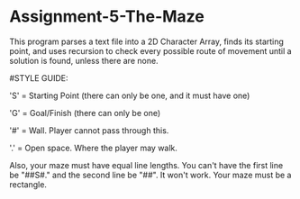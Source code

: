 # Assignment-5-The-Maze

This program parses a text file into a 2D Character Array, finds its starting point, and uses recursion to check every possible route of movement until a solution is found, unless there are none.

#STYLE GUIDE:

'S' = Starting Point (there can only be one, and it must have one)

'G' = Goal/Finish (there can only be one)

'#' = Wall. Player cannot pass through this.

'.' = Open space. Where the player may walk.



Also, your maze must have equal line lengths. You can't have the first line be "##S#." and the second line be "##". It won't work. Your maze must be a rectangle.
